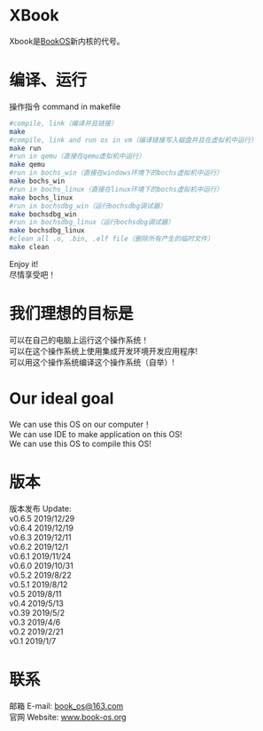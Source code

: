 # XBook
Xbook是[BookOS]( https://github.com/huzichengdevelop/Book-OS)新内核的代号。  
# 编译、运行
操作指令 command in makefile  
```sh
#compile, link（编译并且链接）
make
#compile, link and run os in vm（编译链接写入磁盘并且在虚拟机中运行）
make run
#run in qemu（直接在qemu虚拟机中运行）
make qemu
#run in bochs_win（直接在windows环境下的bochs虚拟机中运行）
make bochs_win 
#run in bochs_linux（直接在linux环境下的bochs虚拟机中运行）
make bochs_linux 
#run in bochsdbg_win（运行bochsdbg调试器）
make bochsdbg_win
#run in bochsdbg_linux（运行bochsdbg调试器）
make bochsdbg_linux
#clean all .o, .bin, .elf file（删除所有产生的临时文件）
make clean
```
Enjoy it!  
尽情享受吧！  
# 我们理想的目标是  
可以在自己的电脑上运行这个操作系统！  
可以在这个操作系统上使用集成开发环境开发应用程序!  
可以用这个操作系统编译这个操作系统（自举）!  

# Our ideal goal  
We can use this OS on our computer！  
We can use IDE to make application on this OS!  
We can use this OS to compile this OS!  

# 版本
版本发布 Update:  
    v0.6.5 2019/12/29  
    v0.6.4 2019/12/19  
    v0.6.3 2019/12/11  
    v0.6.2 2019/12/1  
    v0.6.1 2019/11/24  
    v0.6.0 2019/10/31  
    v0.5.2 2019/8/22  
    v0.5.1 2019/8/12  
    v0.5 2019/8/11  
    v0.4 2019/5/13  
    v0.39 2019/5/2  
    v0.3 2019/4/6  
    v0.2 2019/2/21  
    v0.1 2019/1/7  
# 联系
邮箱 E-mail: book_os@163.com  
官网 Website: www.book-os.org  
